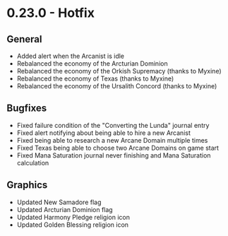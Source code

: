 # 0.23.0 - Hotfix

## General
- Added alert when the Arcanist is idle
- Rebalanced the economy of the Arcturian Dominion
- Rebalanced the economy of the Orkish Supremacy (thanks to Myxine)
- Rebalanced the economy of Texas (thanks to Myxine)
- Rebalanced the economy of the Ursalith Concord (thanks to Myxine)

## Bugfixes
- Fixed failure condition of the "Converting the Lunda" journal entry
- Fixed alert notifying about being able to hire a new Arcanist
- Fixed being able to research a new Arcane Domain multiple times
- Fixed Texas being able to choose two Arcane Domains on game start
- Fixed Mana Saturation journal never finishing and Mana Saturation calculation

## Graphics
- Updated New Samadore flag
- Updated Arcturian Dominion flag
- Updated Harmony Pledge religion icon 
- Updated Golden Blessing religion icon